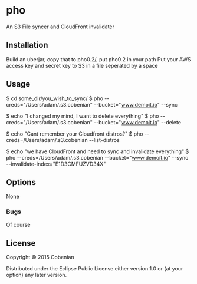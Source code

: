 # pho

An S3 File syncer and CloudFront invalidater

## Installation

Build an uberjar, copy that to pho0.2/, put pho0.2 in your path
Put your AWS access key and secret key to S3 in a file seperated by a space
## Usage

$ cd some_dir/you_wish_to_sync/
$ pho --creds="/Users/adam/.s3.cobenian" --bucket="www.demoit.io" --sync

$ echo "I changed my mind, I want to delete everything"
$ pho --creds="/Users/adam/.s3.cobenian" --bucket="www.demoit.io" --delete

$ echo "Cant remember your Cloudfront distros?"
$ pho --creds=/Users/adam/.s3.cobenian --list-distros

$ echo "we have CloudFront and need to sync and invalidate everything"
$ pho --creds=/Users/adam/.s3.cobenian --bucket="www.demoit.io" --sync  --invalidate-index="E1D3CMFUZVD34X"

## Options

None

### Bugs

Of course

## License

Copyright © 2015 Cobenian

Distributed under the Eclipse Public License either version 1.0 or (at
your option) any later version.
